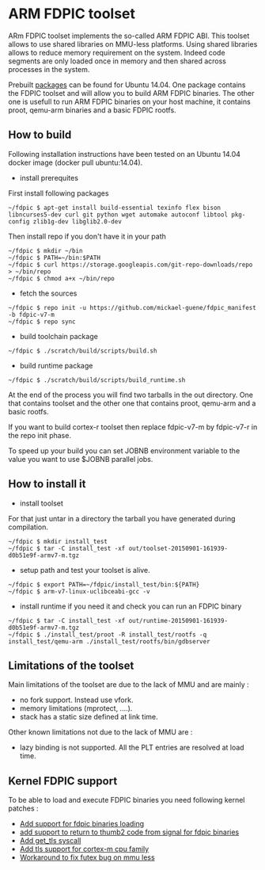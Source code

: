 # ARM FDPIC toolset
 ARm FDPIC toolset implements the so-called ARM FDPIC ABI. This toolset allows to use
 shared libraries on MMU-less platforms. Using shared libraries allows to reduce
 memory requirement on the system. Indeed code segments are only loaded once in memory and then
 shared across processes in the system.
 
 Prebuilt [packages](https://github.com/mickael-guene/fdpic_manifest/releases) can be found for
 Ubuntu 14.04. One package contains the FDPIC toolset and will allow you to build ARM FDPIC binaries.
 The other one is usefull to run ARM FDPIC binaries on your host machine, it contains proot,
 qemu-arm binaries and a basic FDPIC rootfs.

## How to build
 Following installation instructions have been tested on an Ubuntu 14.04 docker image (docker pull ubuntu:14.04).

* install prerequites

First install following packages
```
~/fdpic $ apt-get install build-essential texinfo flex bison libncurses5-dev curl git python wget automake autoconf libtool pkg-config zlib1g-dev libglib2.0-dev
```
Then install repo if you don't have it in your path
```
~/fdpic $ mkdir ~/bin
~/fdpic $ PATH=~/bin:$PATH
~/fdpic $ curl https://storage.googleapis.com/git-repo-downloads/repo > ~/bin/repo
~/fdpic $ chmod a+x ~/bin/repo
```
* fetch the sources
```
~/fdpic $ repo init -u https://github.com/mickael-guene/fdpic_manifest -b fdpic-v7-m
~/fdpic $ repo sync
```
* build toolchain package
```
~/fdpic $ ./scratch/build/scripts/build.sh
```

* build runtime package
```
~/fdpic $ ./scratch/build/scripts/build_runtime.sh
```

 At the end of the process you will find two tarballs in the out directory. One that contains toolset and the
 other one that contains proot, qemu-arm and a basic rootfs.

 If you want to build cortex-r toolset then replace fdpic-v7-m by fdpic-v7-r in the repo init phase.

 To speed up your build you can set JOBNB environment variable to the value you want to use $JOBNB parallel jobs.

## How to install it
* install toolset

For that just untar in a directory the tarball you have generated during compilation.
```
~/fdpic $ mkdir install_test
~/fdpic $ tar -C install_test -xf out/toolset-20150901-161939-d0b51e9f-armv7-m.tgz
```
* setup path and test your toolset is alive.
```
~/fdpic $ export PATH=~/fdpic/install_test/bin:${PATH}
~/fdpic $ arm-v7-linux-uclibceabi-gcc -v
```

* install runtime if you need it and check you can run an FDPIC binary
```
~/fdpic $ tar -C install_test -xf out/runtime-20150901-161939-d0b51e9f-armv7-m.tgz
~/fdpic $ ./install_test/proot -R install_test/rootfs -q install_test/qemu-arm ./install_test/rootfs/bin/gdbserver
```

## Limitations of the toolset
Main limitations of the toolset are due to the lack of MMU and are mainly :
* no fork support. Instead use vfork.
* memory limitations (mprotect, ....).
* stack has a static size defined at link time.

Other known limitations not due to the lack of MMU are :
* lazy binding is not supported. All the PLT entries are resolved at load time.

## Kernel FDPIC support
To be able to load and execute FDPIC binaries you need following kernel patches :
- [Add support for fdpic binaries loading](https://github.com/mickael-guene/kernel/commit/1b8c98252261980dc79cf0090341d74d8753b891)
- [add support to return to thumb2 code from signal for fdpic binaries](https://github.com/mickael-guene/kernel/commit/10e6b818854e3e85934751f6580a0588c58d3bcd)
- [Add get_tls syscall](https://github.com/mickael-guene/kernel/commit/e76d4547c033764677d83aef44df23b5ae1e3d03)
- [Add tls support for cortex-m cpu family](https://github.com/mickael-guene/kernel/commit/7ed2bdd8544081ea41367e797547818aef409dfa)
- [Workaround to fix futex bug on mmu less](https://github.com/mickael-guene/kernel/commit/1619691a3d25436e7a9c78d66d4f17249aa3dc7c)

